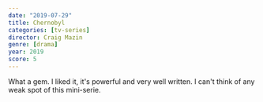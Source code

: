 ```yaml
---
date: "2019-07-29"
title: Chernobyl
categories: [tv-series]
director: Craig Mazin
genre: [drama]
year: 2019
score: 5
---
```


What a gem. I liked it, it's powerful and very well written. I can't think of any weak spot of this mini-serie.
